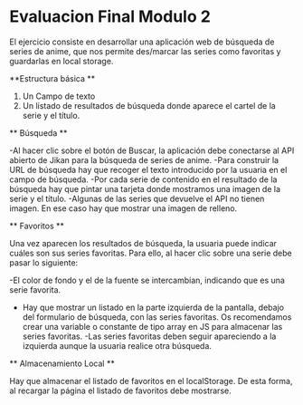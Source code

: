 # Evaluacion Final Modulo 2 

El ejercicio consiste en desarrollar una aplicación web de búsqueda de series de anime, que nos permite
des/marcar las series como favoritas y guardarlas en local storage.

**Estructura básica **

1. Un Campo de texto
2. Un listado de resultados de búsqueda donde aparece el cartel de la serie y el título.

** Búsqueda **

-Al hacer clic sobre el botón de Buscar, la aplicación debe conectarse al API abierto de Jikan para la búsqueda de series de anime.
-Para construir la URL de búsqueda hay que recoger el texto introducido por la usuaria en el campo de búsqueda.
-Por cada serie de contenido en el resultado de la búsqueda hay que pintar una tarjeta donde mostramos una imagen de la serie y el título.
-Algunas de las series que devuelve el API no tienen imagen. En ese caso hay que mostrar una imagen de relleno.


** Favoritos **

Una vez aparecen los resultados de búsqueda, la usuaria puede indicar cuáles son sus series favoritas. Para ello, al hacer clic sobre una serie debe pasar lo siguiente:

-El color de fondo y el de la fuente se intercambian, indicando que es una serie favorita.
- Hay que mostrar un listado en la parte izquierda de la pantalla, debajo del formulario de búsqueda, con las series favoritas. Os recomendamos crear una variable o constante de tipo array en JS para almacenar las series favoritas.
-Las series favoritas deben seguir apareciendo a la izquierda aunque la usuaria realice otra búsqueda.

** Almacenamiento Local **

Hay que almacenar el listado de favoritos en el localStorage. De esta forma, al recargar la página el listado de favoritos debe mostrarse.